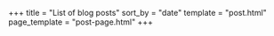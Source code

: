 +++
title = "List of blog posts"
sort_by = "date"
template = "post.html"
page_template = "post-page.html"
+++